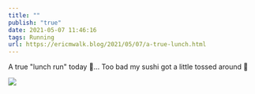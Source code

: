 ```yaml
---
title: ""
publish: "true"
date: 2021-05-07 11:46:16
tags: Running
url: https://ericmwalk.blog/2021/05/07/a-true-lunch.html
---
```


A true "lunch run" today 🤣... Too bad my sushi got a little tossed around 🤷

![](https://ericmwalk.blog/uploads/2021/14f172a4f7.jpg)
